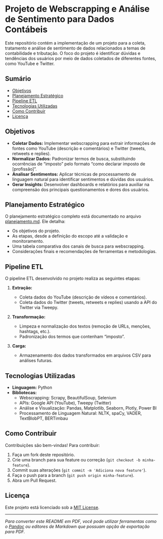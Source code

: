 # Projeto de Webscrapping e Análise de Sentimento para Dados Contábeis

Este repositório contém a implementação de um projeto para a coleta, tratamento e análise de sentimento de dados relacionados a temas de contabilidade e tributação. O foco do projeto é identificar dúvidas e tendências dos usuários por meio de dados coletados de diferentes fontes, como YouTube e Twitter.

## Sumário

- [Objetivos](#objetivos)
- [Planejamento Estratégico](#planejamento-estratégico)
- [Pipeline ETL](#pipeline-etl)
- [Tecnologias Utilizadas](#tecnologias-utilizadas)
- [Como Contribuir](#como-contribuir)
- [Licença](#licença)

## Objetivos

- **Coletar Dados:** Implementar webscrapping para extrair informações de fontes como YouTube (descrição e comentários) e Twitter (tweets, retweets e replies).
- **Normalizar Dados:** Padronizar termos de busca, substituindo ocorrências de “imposto” pelo formato “como declarar imposto de [profissão]”.
- **Analisar Sentimentos:** Aplicar técnicas de processamento de linguagem natural para identificar sentimentos e dúvidas dos usuários.
- **Gerar Insights:** Desenvolver dashboards e relatórios para auxiliar na compreensão dos principais questionamentos e dores dos usuários.

## Planejamento Estratégico

O planejamento estratégico completo está documentado no arquivo [planejamento.md](./planejamento.md). Ele detalha:

- Os objetivos do projeto.
- As etapas, desde a definição do escopo até a validação e monitoramento.
- Uma tabela comparativa dos canais de busca para webscrapping.
- Considerações finais e recomendações de ferramentas e metodologias.

## Pipeline ETL

O pipeline ETL desenvolvido no projeto realiza as seguintes etapas:

1. **Extração:**  
   - Coleta dados do YouTube (descrição de vídeos e comentários).
   - Coleta dados do Twitter (tweets, retweets e replies) usando a API do Twitter via Tweepy.

2. **Transformação:**  
   - Limpeza e normalização dos textos (remoção de URLs, menções, hashtags, etc.).
   - Padronização dos termos que contenham “imposto”.

3. **Carga:**  
   - Armazenamento dos dados transformados em arquivos CSV para análises futuras.

## Tecnologias Utilizadas

- **Linguagem:** Python
- **Bibliotecas:**  
  - Webscrapping: Scrapy, BeautifulSoup, Selenium  
  - APIs: Google API (YouTube), Tweepy (Twitter)  
  - Análise e Visualização: Pandas, Matplotlib, Seaborn, Plotly, Power BI  
  - Processamento de Linguagem Natural: NLTK, spaCy, VADER, TextBlobPT, BERTimbau

## Como Contribuir

Contribuições são bem-vindas! Para contribuir:

1. Faça um fork deste repositório.
2. Crie uma branch para sua feature ou correção (`git checkout -b minha-feature`).
3. Commit suas alterações (`git commit -m 'Adiciona nova feature'`).
4. Faça o push para a branch (`git push origin minha-feature`).
5. Abra um Pull Request.

## Licença

Este projeto está licenciado sob a [MIT License](LICENSE).

---

*Para converter este README em PDF, você pode utilizar ferramentas como o [Pandoc](https://pandoc.org/) ou editores de Markdown que possuam opção de exportação para PDF.*
